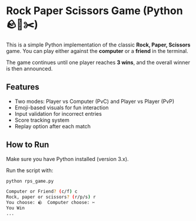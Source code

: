 # Rock Paper Scissors Game (Python 🪨🧻✂️)

This is a simple Python implementation of the classic **Rock, Paper, Scissors** game. You can play either against the **computer** or a **friend** in the terminal.

The game continues until one player reaches **3 wins**, and the overall winner is then announced.

## Features

- Two modes: Player vs Computer (PvC) and Player vs Player (PvP)
- Emoji-based visuals for fun interaction
- Input validation for incorrect entries
- Score tracking system
- Replay option after each match

## How to Run

Make sure you have Python installed (version 3.x).

Run the script with:

```bash
python rps_game.py

Computer or Friend? (c/f) c
Rock, paper or scissors? (r/p/s) r
You choose: 🪨  Computer choose: ✂️
You Win
...
